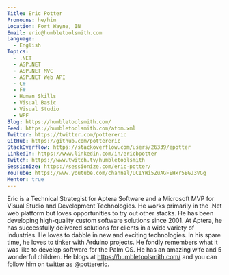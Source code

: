 ```yaml
---
Title: Eric Potter
Pronouns: he/him
Location: Fort Wayne, IN
Email: eric@humbletoolsmith.com
Language:
  - English
Topics:
  - .NET
  - ASP.NET
  - ASP.NET MVC
  - ASP.NET Web API
  - C#
  - F#
  - Human Skills
  - Visual Basic
  - Visual Studio
  - WPF
Blog: https://humbletoolsmith.com/
Feed: https://humbletoolsmith.com/atom.xml
Twitter: https://twitter.com/pottereric
GitHub: https://github.com/pottereric
StackOverflow: https://stackoverflow.com/users/26339/epotter
LinkedIn: https://www.linkedin.com/in/ericbpotter
Twitch: https://www.twitch.tv/humbletoolsmith
Sessionize: https://sessionize.com/eric-potter/
YouTube: https://www.youtube.com/channel/UCIYWi5ZuAGFEHxr5BGJ3VGg
Mentor: true
---
```

Eric is a Technical Strategist for Aptera Software and a Microsoft MVP for Visual Studio and Development Technologies. He works primarily in the .Net web platform but loves opportunities to try out other stacks. He has been developing high-quality custom software solutions since 2001. At Aptera, he has successfully delivered solutions for clients in a wide variety of industries. He loves to dabble in new and exciting technologies. In his spare time, he loves to tinker with Arduino projects. He fondly remembers what it was like to develop software for the Palm OS. He has an amazing wife and 5 wonderful children. He blogs at https://humbletoolsmith.com/ and you can follow him on twitter as @pottereric. 
